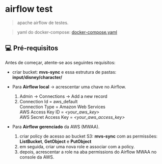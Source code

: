 # airflow test

> apache airflow de testes.

> yaml do docker-compose: <a href="https://airflow.apache.org/docs/apache-airflow/2.9.1/docker-compose.yaml" target="_blank">docker-compose.yaml</a>

## 💻 Pré-requisitos

Antes de começar, atente-se aos seguintes requisitos:

- criar bucket: <b>mvs-sync</b> e essa estrutura de pastas: <b>input/disney/character/</b>

- Para <b>Airflow local</b> -> acrescentar uma chave no Airflow.
  1. Admin -> Connections -> Add a new record
  2. Connection Id = aws_default<br>
     Connection Type = Amazon Web Services<br>
     AWS Access Key ID = <i><your_aws_key></i><br>
     AWS Secret Access Key = <i><your_aws_access_key></i><br>

- Para <b>Airflow gerenciado</b> da AWS (MWAA).
  1. criar policy de acesso ao bucket S3: <b>mvs-sync</b> com as permissões: <b>ListBucket</b>, <b>GetObject</b> e <b>PutObject</b>
  2. em seguida, criar uma nova role e associar com a policy.
  3. depois, acrescentar a role na aba permissions do Airflow MWAA no console da AWS.
